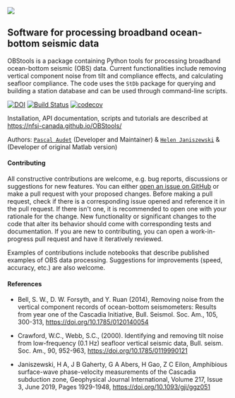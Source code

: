 
![](./obstools/examples/picture/obstools_logo.png)

## Software for processing broadband ocean-bottom seismic data

OBStools is a package containing Python tools for processing broadband
ocean-bottom seismic (OBS) data. Current functionalities include removing
vertical component noise from tilt and compliance effects, and calculating
seafloor compliance. The code uses 
the ``StDb`` package for querying and building a station database and
can be used through command-line scripts.

[![DOI](https://zenodo.org/badge/DOI/10.5281/zenodo.3905412.svg)](https://doi.org/10.5281/zenodo.3905412)
[![Build Status](https://travis-ci.org/nfsi-canada/OBStools.svg?branch=master)](https://travis-ci.org/nfsi-canada/OBStools)
[![codecov](https://codecov.io/gh/nfsi-canada/OBStools/branch/master/graph/badge.svg)](https://codecov.io/gh/nfsi-canada/OBStools)

Installation, API documentation, scripts and tutorials are described at https://nfsi-canada.github.io/OBStools/

Authors: [`Pascal Audet`](https://www.uogeophysics.com/authors/admin/) (Developer and Maintainer) & [`Helen Janiszewski`](https://helenjaniszewski.squarespace.com) & (Developer of original Matlab version)

<!-- #### Citing

If you use `OBStools` in your work, please cite the 
[`Zenodo DOI`](https://zenodo.org/badge/latestdoi/211722700).
 -->
#### Contributing

All constructive contributions are welcome, e.g. bug reports, discussions or suggestions for new features. You can either [open an issue on GitHub](https://github.com/nfsi-canada/OBStools/issues) or make a pull request with your proposed changes. Before making a pull request, check if there is a corresponding issue opened and reference it in the pull request. If there isn't one, it is recommended to open one with your rationale for the change. New functionality or significant changes to the code that alter its behavior should come with corresponding tests and documentation. If you are new to contributing, you can open a work-in-progress pull request and have it iteratively reviewed. 

Examples of contributions include notebooks that describe published examples of OBS data
processing. Suggestions for improvements (speed, accuracy, etc.) are also welcome.

#### References

- Bell, S. W., D. W. Forsyth, and Y. Ruan (2014), Removing noise from the vertical component records of ocean-bottom seismometers: Results from year one of the Cascadia Initiative, Bull. Seismol. Soc. Am., 105, 300-313, https://doi.org/10.1785/0120140054

- Crawford, W.C., Webb, S.C., (2000). Identifying and removing tilt noise from low-frequency (0.1 Hz) seafloor vertical seismic data, Bull. seism. Soc. Am., 90, 952-963, https://doi.org/10.1785/0119990121

- Janiszewski, H A, J B Gaherty, G A Abers, H Gao, Z C Eilon, Amphibious surface-wave phase-velocity measurements of the Cascadia subduction zone, Geophysical Journal International, Volume 217, Issue 3, June 2019, Pages 1929-1948, https://doi.org/10.1093/gji/ggz051
